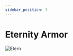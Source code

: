 ```yaml
---
sidebar_position: 7
---
```


# Eternity Armor

![Etern](https://vwiki.valorserver.com/api/item/picture/eternity%20armor)
